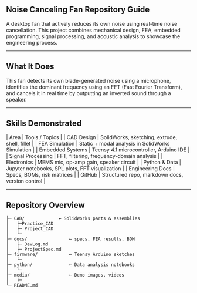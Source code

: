 ## Noise Canceling Fan Repository Guide

A desktop fan that actively reduces its own noise using real-time noise cancellation. This project combines mechanical design, FEA, embedded programming, signal processing, and acoustic analysis to showcase the engineering process.

---

## What It Does

This fan detects its own blade-generated noise using a microphone, identifies the dominant frequency using an FFT (Fast Fourier Transform), and cancels it in real time by outputting an inverted sound through a speaker.

---

## Skills Demonstrated

| Area | Tools / Topics |
| CAD Design | SolidWorks, sketching, extrude, shell, fillet |
| FEA Simulation | Static + modal analysis in SolidWorks Simulation |
| Embedded Systems | Teensy 4.1 microcontroller, Arduino IDE |
| Signal Processing | FFT, filtering, frequency-domain analysis |
| Electronics | MEMS mic, op-amp gain, speaker circuit |
| Python & Data | Jupyter notebooks, SPL plots, FFT visualization |
| Engineering Docs | Specs, BOMs, risk matrices |
| GitHub | Structured repo, markdown docs, version control |

---

## Repository Overview


```text
├─ CAD/             ← SolidWorks parts & assemblies
│   ├─Practice_CAD
│   ├─ Project_CAD
│   └─ 
├─ docs/                ← specs, FEA results, BOM
│   ├─ DevLog.md
│   ├─ ProjectSpec.md
├─ firmware/            ← Teensy Arduino sketches
│   └─
├─ python/              ← Data analysis notebooks
│   └─ 
├─ media/               ← Demo images, videos
│   ├─ 
└─ README.md

